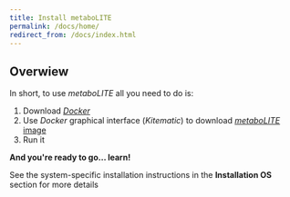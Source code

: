 ```yaml
---
title: Install metaboLITE
permalink: /docs/home/
redirect_from: /docs/index.html
---
```


## Overwiew

In short, to use *metaboLITE* all you need to do is:

1. Download [*Docker*](https://www.docker.com/)
2. Use *Docker* graphical interface (*Kitematic*) to download [*metaboLITE* image](https://hub.docker.com/r/mstolarczyk/metabolite/)
3. Run it

**And you're ready to go... learn!**

See the system-specific installation instructions in the **Installation OS** section for more details
